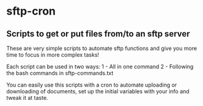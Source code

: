 # sftp-cron

## Scripts to get or put files from/to an sftp server
These are very simple scripts to automate sftp functions and give you more time to focus in more complex tasks!

Each script can be used in two ways: 
1 - All in one command
2 - Following the bash commands in sftp-commands.txt

You can easily use this scripts with a cron to automate uploading or downloading of documents, set up the initial variables with your info and tweak it at taste.